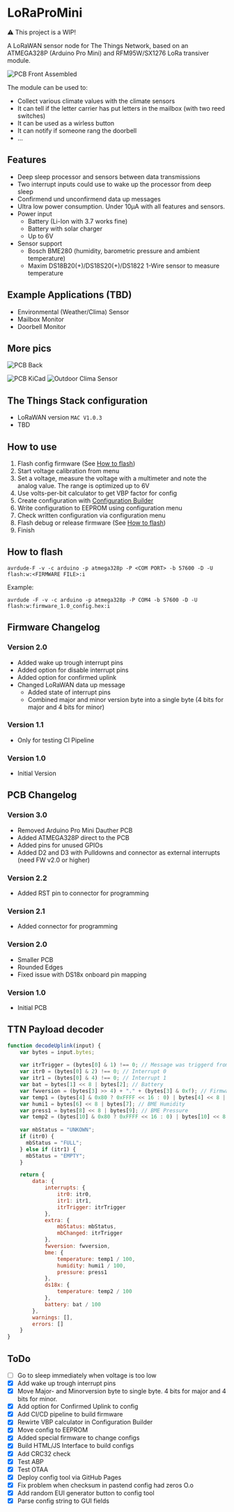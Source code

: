 # LoRaProMini

:warning: This project is a WIP!

A LoRaWAN sensor node for The Things Network, based on an ATMEGA328P (Arduino Pro Mini) and RFM95W/SX1276 LoRa transiver module. 

![PCB Front Assembled](.github/pcb_front_assembled.png)

The module can be used to:
- Collect various climate values with the climate sensors
- It can tell if the letter carrier has put letters in the mailbox (with two reed switches)
- It can be used as a wirless button
- It can notify if someone rang the doorbell
- ...

## Features
- Deep sleep processor and sensors between data transmissions
- Two interrupt inputs could use to wake up the processor from deep sleep
- Confirmend und unconfirmend data up messages
- Ultra low power consumption. Under 10μA with all features and sensors.
- Power input
    - Battery (Li-Ion with 3.7 works fine)
    - Battery with solar charger
    - Up to 6V
- Sensor support
    - Bosch BME280 (humidity, barometric pressure and ambient temperature)
    -  Maxim DS18B20(+)/DS18S20(+)/DS1822 1-Wire sensor to measure temperature 

## Example Applications (TBD)
- Environmental (Weather/Clima) Sensor
- Mailbox Monitor
- Doorbell Monitor

## More pics

<!--- ![PCB Front](.github/pcb_front.png) --->
![PCB Back](.github/pcb_back.png)
<!--- ![PCB Back](.github/pcb_back.png) --->
![PCB KiCad](.github/pcb_kicad.png)
![Outdoor Clima Sensor](.github/outdoor_environmental_sensor.jpg)


## The Things Stack configuration

- LoRaWAN version `MAC V1.0.3`
- TBD

## How to use

1. Flash config firmware (See [How to flash](#how-to-flash))
1. Start voltage calibration from menu
1. Set a voltage, measure the voltage with a multimeter and note the analog value. The range is optimized up to 6V
1. Use volts-per-bit calculator to get VBP factor for config
1. Create configuration with [Configuration Builder](https://foorschtbar.github.io/LoRaProMini/)
1. Write configuration to EEPROM using configuration menu
1. Check written configuration via configuration menu
1. Flash debug or release firmware (See [How to flash](#how-to-flash))
1. Finish

## How to flash

```
avrdude-F -v -c arduino -p atmega328p -P <COM PORT> -b 57600 -D -U flash:w:<FIRMWARE FILE>:i
```

Example:
```
avrdude -F -v -c arduino -p atmega328p -P COM4 -b 57600 -D -U flash:w:firmware_1.0_config.hex:i
```

## Firmware Changelog

### Version 2.0
- Added wake up trough interrupt pins
- Added option for disable interrupt pins
- Added option for confirmed uplink
- Changed LoRaWAN data up message
    - Added state of interrupt pins
    - Combined major and minor version byte into a single byte (4 bits for major and 4 bits for minor)

### Version 1.1
- Only for testing CI Pipeline

### Version 1.0
- Initial Version

## PCB Changelog

### Version 3.0
- Removed Arduino Pro Mini Dauther PCB
- Added ATMEGA328P direct to the PCB
- Added pins for unused GPIOs
- Added D2 and D3 with Pulldowns and connector as external interrupts (need FW v2.0 or higher)

### Version 2.2
- Added RST pin to connector for programming

### Version 2.1
- Added connector for programming

### Version 2.0
- Smaller PCB
- Rounded Edges
- Fixed issue with DS18x onboard pin mapping

### Version 1.0
- Initial PCB
 
## TTN Payload decoder
```javascript
function decodeUplink(input) {
    var bytes = input.bytes;
    
    var itrTrigger = (bytes[0] & 1) !== 0; // Message was triggerd from interrupt
    var itr0 = (bytes[0] & 2) !== 0; // Interrupt 0
    var itr1 = (bytes[0] & 4) !== 0; // Interrupt 1
    var bat = bytes[1] << 8 | bytes[2]; // Battery
    var fwversion = (bytes[3] >> 4) + "." + (bytes[3] & 0xf); // Firmware version
    var temp1 = (bytes[4] & 0x80 ? 0xFFFF << 16 : 0) | bytes[4] << 8 | bytes[5]; // BME Temperature
    var humi1 = bytes[6] << 8 | bytes[7]; // BME Humidity
    var press1 = bytes[8] << 8 | bytes[9]; // BME Pressure
    var temp2 = (bytes[10] & 0x80 ? 0xFFFF << 16 : 0) | bytes[10] << 8 | bytes[11]; // DS18x Temperature
    
    var mbStatus = "UNKOWN";
    if (itr0) {
      mbStatus = "FULL";
    } else if (itr1) {
      mbStatus = "EMPTY";
    }

    return {
        data: {
            interrupts: {
                itr0: itr0,
                itr1: itr1,
                itrTrigger: itrTrigger
            },
            extra: {
                mbStatus: mbStatus,
                mbChanged: itrTrigger
            },
            fwversion: fwversion,
            bme: {
                temperature: temp1 / 100,
                humidity: humi1 / 100,
                pressure: press1
            },
            ds18x: {
                temperature: temp2 / 100
            },
            battery: bat / 100
        },
        warnings: [],
        errors: []
    }
}
```

## ToDo

- [ ] Go to sleep immediately when voltage is too low
- [x] Add wake up trough interrupt pins
- [x] Move Major- and Minorversion byte to single byte. 4 bits for major and 4 bits for minor.
- [x] Add option for Confirmed Uplink to config
- [x] Add CI/CD pipeline to build firmware
- [x] Rewirte VBP calculator in Configuration Builder
- [x] Move config to EEPROM
- [x] Added special firmware to change configs
- [x] Build HTML/JS Interface to build configs
- [x] Add CRC32 check
- [x] Test ABP
- [x] Test OTAA
- [x] Deploy config tool via GitHub Pages
- [x] Fix problem when checksum in pastend config had zeros O.o
- [x] Add random EUI generator button to config tool
- [x] Parse config string to GUI fields
